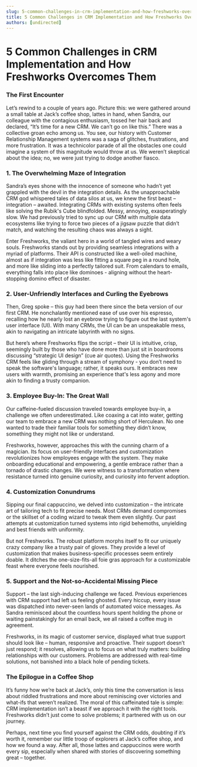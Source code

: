 ```yaml
---
slug: 5-common-challenges-in-crm-implementation-and-how-freshworks-overcomes-them
title: 5 Common Challenges in CRM Implementation and How Freshworks Overcomes Them
authors: [undirected]
---
```


# 5 Common Challenges in CRM Implementation and How Freshworks Overcomes Them

### The First Encounter

Let’s rewind to a couple of years ago. Picture this: we were gathered around a small table at Jack’s coffee shop, lattes in hand, when Sandra, our colleague with the contagious enthusiasm, tossed her hair back and declared, “It’s time for a new CRM. We can’t go on like this.” There was a collective groan echo among us. You see, our history with Customer Relationship Management systems was a saga of glitches, frustrations, and more frustration. It was a technicolor parade of all the obstacles one could imagine a system of this magnitude would throw at us. We weren’t skeptical about the idea; no, we were just trying to dodge another fiasco.

### 1. The Overwhelming Maze of Integration

Sandra’s eyes shone with the innocence of someone who hadn’t yet grappled with the devil in the integration details. As the unapproachable CRM god whispered tales of data silos at us, we knew the first beast – integration – awaited. Integrating CRMs with existing systems often feels like solving the Rubik's Cube blindfolded. Messy, annoying, exasperatingly slow. We had previously tried to sync up our CRM with multiple data ecosystems like trying to force two pieces of a jigsaw puzzle that didn’t match, and watching the resulting chaos was always a sight.

Enter Freshworks, the valiant hero in a world of tangled wires and weary souls. Freshworks stands out by providing seamless integrations with a myriad of platforms. Their API is constructed like a well-oiled machine, almost as if integration was less like fitting a square peg in a round hole, and more like sliding into a perfectly tailored suit. From calendars to emails, everything falls into place like dominoes - aligning without the heart-stopping domino effect of disaster.

### 2. User-Unfriendly Interfaces and Curling the Eyebrows

Then, Greg spoke – this guy had been there since the beta version of our first CRM. He nonchalantly mentioned ease of use over his espresso, recalling how he nearly lost an eyebrow trying to figure out the last system's user interface (UI). With many CRMs, the UI can be an unspeakable mess, akin to navigating an intricate labyrinth with no signs.

But here’s where Freshworks flips the script – their UI is intuitive, crisp, seemingly built by those who have done more than just sit in boardrooms discussing “strategic UI design” (cue air quotes). Using the Freshworks CRM feels like gliding through a stream of symphony - you don’t need to speak the software's language; rather, it speaks ours. It embraces new users with warmth, promising an experience that's less agony and more akin to finding a trusty companion.

### 3. Employee Buy-In: The Great Wall

Our caffeine-fueled discussion traveled towards employee buy-in, a challenge we often underestimated. Like coaxing a cat into water, getting our team to embrace a new CRM was nothing short of Herculean. No one wanted to trade their familiar tools for something they didn’t know, something they might not like or understand.

Freshworks, however, approaches this with the cunning charm of a magician. Its focus on user-friendly interfaces and customization revolutionizes how employees engage with the system. They make onboarding educational and empowering, a gentle embrace rather than a tornado of drastic changes. We were witness to a transformation where resistance turned into genuine curiosity, and curiosity into fervent adoption.

### 4. Customization Conundrums

Sipping our final cappuccino, we delved into customization – the intricate art of tailoring tech to fit precise needs. Most CRMs demand compromises or the skillset of a coding wizard to tweak them even slightly. Our past attempts at customization turned systems into rigid behemoths, unyielding and best friends with uniformity.

But not Freshworks. The robust platform morphs itself to fit our uniquely crazy company like a trusty pair of gloves. They provide a level of customization that makes business-specific processes seem entirely doable. It ditches the one-size-fits-all foie gras approach for a customizable feast where everyone feels nourished.

### 5. Support and the Not-so-Accidental Missing Piece

Support – the last sigh-inducing challenge we faced. Previous experiences with CRM support had left us feeling ghosted. Every hiccup, every issue was dispatched into never-seen lands of automated voice messages. As Sandra reminisced about the countless hours spent holding the phone or waiting painstakingly for an email back, we all raised a coffee mug in agreement.

Freshworks, in its magic of customer service, displayed what true support should look like – human, responsive and proactive. Their support doesn’t just respond; it resolves, allowing us to focus on what truly matters: building relationships with our customers. Problems are addressed with real-time solutions, not banished into a black hole of pending tickets.

### The Epilogue in a Coffee Shop

It’s funny how we’re back at Jack’s, only this time the conversation is less about riddled frustrations and more about reminiscing over victories and what-ifs that weren’t realized. The moral of this caffeinated tale is simple: CRM implementation isn’t a beast if we approach it with the right tools. Freshworks didn’t just come to solve problems; it partnered with us on our journey.

Perhaps, next time you find yourself against the CRM odds, doubting if it’s worth it, remember our little troop of explorers at Jack’s coffee shop, and how we found a way. After all, those lattes and cappuccinos were worth every sip, especially when shared with stories of discovering something great – together.